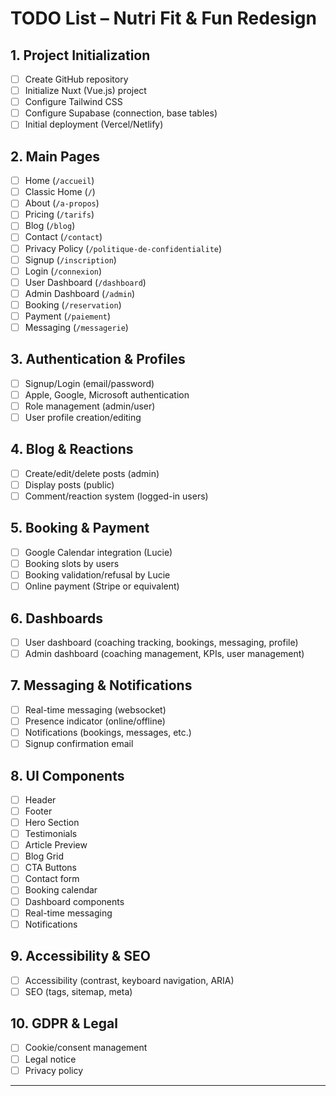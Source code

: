 # TODO List – Nutri Fit & Fun Redesign

## 1. Project Initialization
- [ ] Create GitHub repository
- [ ] Initialize Nuxt (Vue.js) project
- [ ] Configure Tailwind CSS
- [ ] Configure Supabase (connection, base tables)
- [ ] Initial deployment (Vercel/Netlify)

## 2. Main Pages
- [ ] Home (`/accueil`)
- [ ] Classic Home (`/`)
- [ ] About (`/a-propos`)
- [ ] Pricing (`/tarifs`)
- [ ] Blog (`/blog`)
- [ ] Contact (`/contact`)
- [ ] Privacy Policy (`/politique-de-confidentialite`)
- [ ] Signup (`/inscription`)
- [ ] Login (`/connexion`)
- [ ] User Dashboard (`/dashboard`)
- [ ] Admin Dashboard (`/admin`)
- [ ] Booking (`/reservation`)
- [ ] Payment (`/paiement`)
- [ ] Messaging (`/messagerie`)

## 3. Authentication & Profiles
- [ ] Signup/Login (email/password)
- [ ] Apple, Google, Microsoft authentication
- [ ] Role management (admin/user)
- [ ] User profile creation/editing

## 4. Blog & Reactions
- [ ] Create/edit/delete posts (admin)
- [ ] Display posts (public)
- [ ] Comment/reaction system (logged-in users)

## 5. Booking & Payment
- [ ] Google Calendar integration (Lucie)
- [ ] Booking slots by users
- [ ] Booking validation/refusal by Lucie
- [ ] Online payment (Stripe or equivalent)

## 6. Dashboards
- [ ] User dashboard (coaching tracking, bookings, messaging, profile)
- [ ] Admin dashboard (coaching management, KPIs, user management)

## 7. Messaging & Notifications
- [ ] Real-time messaging (websocket)
- [ ] Presence indicator (online/offline)
- [ ] Notifications (bookings, messages, etc.)
- [ ] Signup confirmation email

## 8. UI Components
- [ ] Header
- [ ] Footer
- [ ] Hero Section
- [ ] Testimonials
- [ ] Article Preview
- [ ] Blog Grid
- [ ] CTA Buttons
- [ ] Contact form
- [ ] Booking calendar
- [ ] Dashboard components
- [ ] Real-time messaging
- [ ] Notifications

## 9. Accessibility & SEO
- [ ] Accessibility (contrast, keyboard navigation, ARIA)
- [ ] SEO (tags, sitemap, meta)

## 10. GDPR & Legal
- [ ] Cookie/consent management
- [ ] Legal notice
- [ ] Privacy policy

---